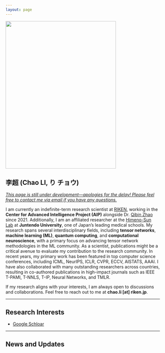 ```yaml
---
layout: page
---
```


<!-- # About Me -->

<img src="https://ChaoLiAtRIKEN.github.io/113201734931851.jpg" class="floatpic" width="360" height="480">

## 李超 (Chao LI, り チョウ)

*<ins>This page is still under development—apologies for the delay! Please feel free to contact me via email if you have any questions.</ins>*

I am currently an indefinite-term research scientist at [RIKEN](https://www.riken.jp), working in the **Center for Advanced Intelligence Project (AIP)** alongside Dr. [Qibin Zhao](https://qibinzhao.github.io) since 2021. Additionally, I am an affiliated researcher at the [Himeno-Sun Lab](https://himeno-sun-lab.github.io) at **Juntendo University**, one of Japan’s leading medical schools. My research spans several interdisciplinary fields, including **tensor networks**, **machine learning (ML)**, **quantum computing**, and **computational neuroscience**, with a primary focus on advancing tensor network methodologies in the ML community. As a scientist, publications might be a critical avenue to evaluate my contribution to the research community. In recent years, my primary work has been featured in top computer science conferences, including ICML, NeurIPS, ICLR, CVPR, ECCV, AISTATS, AAAI. I have also collaborated with many outstanding researchers across countries, resulting in co-authored publications in high-impact journals such as IEEE T-PAMI, T-NNLS, T-IP, Neural Networks, and TMLR.

<!-- I am actively involved in the academic community, regularly serving as a (senior) reviewer for prestigious conferences like ICML, NeurIPS, ICLR, AAAI, and IJCAI. In recognition of my contributions, I received the **RIKEN Ohbu Research Incentive Award** in 2020. -->


If my research aligns with your interests, I am always open to discussions and collaborations. Feel free to reach out to me at **chao.li [at] riken.jp**.

<!-- Here is **李超 (Chao LI, り　チョウ)**.

*The page is still under development (sorry for my lazy personality). Please feel free to contact me by email if you have any question.*

I am currently an indefinite-term research scientist at[RIKEN] (https://www.riken.jp) since 2021, working in the Center for Advanced Intelligence Project (AIP) together with Dr. [Qibin Zhao] (https://qibinzhao.github.io). I am also cocurrently a affilated researcher at [Himeno-Sun Lab] (https://himeno-sun-lab.github.io) of Juntendo university (Top medical school in Japan). In the recent years, my research interests involves various fields including tensor networks, machine learning (ML), quantum computing, and computional neurosience. However, my contribution is mainly on tensor networks in the ML society.

As a scientst, publications might be the most important contribution to the society. In past years, my major works are main published in conferences of computer science such as ICML, NeurIPS, ICLR, CVPR, ECCV, AISTATS, AAAI. I have lots of colaboration with other execellent reseachers, with who I am luckily invovled as co-authors in journals such as IEEE T-PAMI, TMLR, T-NNLS, and T-IP. I regularly serves as a (senior) reviewer of ICML, NeurIPS, ICLR, AAAI and IJCAI, and so on, and received the RIKEN Ohbu Research Incentive Award in 2020.

If you are interested in my reseearch, I am always open to discussions and collaborations. Feel free to reach out to me at - chao.li [at] riken.jp. -->


<!-- I am a graduate student in the Department of Engineering at the University of Cambridge, advised by [Prof. Özgür Akan](https://ioe.eng.cam.ac.uk/directory/akan), within [Internet of Everything (IoE) Group](https://ioe.eng.cam.ac.uk/). I also spent a lovely summer research program with [Prof. Pietro Liò](https://www.cl.cam.ac.uk/~pl219/) at [Artificial Intelligence Group](https://www.cl.cam.ac.uk/research/ai/). Prior to Cambridge,  I have worked on System Engineering, Cybersecurity and Wireless Communication with [Prof. Zhezhuang Xu](https://scholar.google.com.hk/citations?user=iZ7LQRkAAAAJ&hl=zh-CN) and [Dr. Meng Yuan](https://myuan27.github.io/). Recently, I was honored to be selected as **AAAI and SIGKDD Undergraduate Scholars**.

If you are interested in any aspect of me, I am always open to discussions and collaborations. Feel free to reach out to me at - hc663 [at] cam.ac.uk -->

---

## Research Interests
- [Google Schloar](https://scholar.google.com/citations?user=i4JrumAAAAAJ&hl=zh-CN)

<!-- - Cyber-Physical System
- Applied Machine Learning

My current research focuses on practical problems that artificial intelligence faces in real life. My interests are on the **Machine Learning** and its applications in **Industrial IoT**. In a word, advanced technologies like ML and IoT positively influence the life of everybody.  I wish to devote my talent to this meaningful cause and bring well-being to society. -->


<!-- - [Internet of Everything](https://scholar.google.com/citations?view_op=search_authors&hl=zh-CN&mauthors=label:internet_of_everything)
- Cyber-Physical System
- Applied Machine Learning

My current research focuses on practical problems that artificial intelligence faces in real life. My interests are on the **Machine Learning** and its applications in **Industrial IoT**. In a word, advanced technologies like ML and IoT positively influence the life of everybody.  I wish to devote my talent to this meaningful cause and bring well-being to society. -->

---

## News and Updates

<!-- - **June 2024**：Very excited to be selected as [KDD UC Scholar](https://kdd2024.kdd.org/undergraduate-consortium/). See you in Spain! -->
<!-- - **May 2024：**My bachelor thesis won the Annual Best Thesis Award (Top 1/300).
- **April 2024：**Our work *BLEGuard* has been accepted to [MobiSys 2024](https://www.sigmobile.org/mobisys/2024/) as a poster paper. See you in Japan!
- **March 2024：**Very excited to get a MPhil offer from Engineering department at Cambridge University!
- **Dec 2023：**Very excited to be selected as [AAAI UC Scholar](https://aaai.org/aaai-conference/undergraduate-consortium-program/). See you in Canada!
- **Jun 2022：**Started research programme at [Cambridge AI Group](https://www.cl.cam.ac.uk/research/ai/), advised by Prof. Pietro Liò. -->

<br>

<!-- <blockquote class="twitter-tweet"><p lang="en" dir="ltr">Thrilled to be an AAAI-UC Scholar at <a href="https://twitter.com/hashtag/AAAI24?src=hash&amp;ref_src=twsrc%5Etfw">#AAAI24</a>, thanks to <a href="https://twitter.com/hashtag/AAAI?src=hash&amp;ref_src=twsrc%5Etfw">#AAAI</a> &amp; <a href="https://twitter.com/hashtag/GoogleExploreCSR?src=hash&amp;ref_src=twsrc%5Etfw">#GoogleExploreCSR</a> for the sponsorship. Grateful for the knowledge gained and new friendships formed.<br><br>Wonderful trip in Vancouver. Looking forward to staying connected with all.<a href="https://twitter.com/hashtag/AAAI24?src=hash&amp;ref_src=twsrc%5Etfw">#AAAI24</a> <a href="https://twitter.com/hashtag/Vancouver?src=hash&amp;ref_src=twsrc%5Etfw">#Vancouver</a> <a href="https://twitter.com/hashtag/GoogleExploreCSR?src=hash&amp;ref_src=twsrc%5Etfw">#GoogleExploreCSR</a> <a href="https://t.co/wUQUp8XlSM">pic.twitter.com/wUQUp8XlSM</a></p>&mdash; Hanlin CAI (seeking a PhD position 2025) (@lancecai2002) <a href="https://twitter.com/lancecai2002/status/1762210025173344260?ref_src=twsrc%5Etfw">February 26, 2024</a></blockquote> <script async src="https://platform.twitter.com/widgets.js" charset="utf-8"></script> -->

